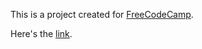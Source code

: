 This is a project created for [FreeCodeCamp](https://www.freecodecamp.com).

Here's the [link](https://tkhanna42.github.io/CurrentWeatherApp).